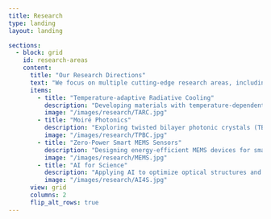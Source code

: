 ```yaml
---
title: Research
type: landing
layout: landing

sections:
  - block: grid
    id: research-areas
    content:
      title: "Our Research Directions"
      text: "We focus on multiple cutting-edge research areas, including adaptive cooling, moiré photonics, smart MEMS sensors, and AI-driven scientific discovery."
      items:
        - title: "Temperature-adaptive Radiative Cooling"
          description: "Developing materials with temperature-dependent emissivity for energy-efficient thermal regulation."
          image: "/images/research/TARC.jpg"
        - title: "Moiré Photonics"
          description: "Exploring twisted bilayer photonic crystals (TBPCs) for novel optical properties."
          image: "/images/research/TPBC.jpg"
        - title: "Zero-Power Smart MEMS Sensors"
          description: "Designing energy-efficient MEMS devices for smart city applications."
          image: "/images/research/MEMS.jpg"
        - title: "AI for Science"
          description: "Applying AI to optimize optical structures and scientific research methodologies."
          image: "/images/research/AI4S.jpg"
      view: grid
      columns: 2
      flip_alt_rows: true
---
```

